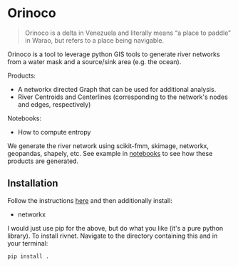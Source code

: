 # Orinoco

>Orinoco is a delta in Venezuela and literally means “a place to paddle” in Warao, but refers to a place being navigable.

Orinoco is a tool to leverage python GIS tools to generate river networks from a water mask and a source/sink area (e.g. the ocean).

Products:

+ A networkx directed Graph that can be used for additional analysis.
+ River Centroids and Centerlines (corresponding to the network's nodes and edges, respectively)

Notebooks:
+ How to compute entropy

We generate the river network using scikit-fmm, skimage, networkx, geopandas, shapely, etc. See example in [notebooks](notebooks) to see how these products are generated.

## Installation

Follow the instructions [here](https://github.com/cmarshak/sari-tutorial) and then additionally install:

+ networkx

I would just use pip for the above, but do what you like (it's a pure python library). To install rivnet. Navigate to the directory containing this and in your terminal:

`pip install .`

